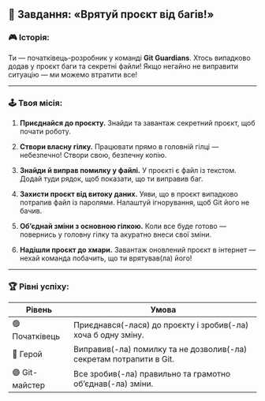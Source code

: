
## 🧩 **Завдання: «Врятуй проєкт від багів!»**

### 🎮 Історія:

Ти — початківець-розробник у команді **Git Guardians**. Хтось випадково додав у проєкт баги та секретні файли! Якщо негайно не виправити ситуацію — ми можемо втратити все!

---

### 🕹️ Твоя місія:

1. **Приєднайся до проєкту.**
   Знайди та завантаж секретний проєкт, щоб почати роботу.

2. **Створи власну гілку.**
   Працювати прямо в головній гілці — небезпечно! Створи свою, безпечну копію.

3. **Знайди й виправ помилку у файлі.**
   У проєкті є файл із текстом. Додай туди рядок, щоб показати, що ти виправив баг.

4. **Захисти проєкт від витоку даних.**
   Уяви, що в проєкт випадково потрапив файл із паролями. Налаштуй ігнорування, щоб Git його не бачив.

5. **Об’єднай зміни з основною гілкою.**
   Коли все буде готово — повернись у головну гілку та акуратно внеси свої зміни.

6. **Надішли проєкт до хмари.**
   Завантаж оновлений проєкт в інтернет — нехай команда побачить, що ти врятував(ла) його!

---

### 🏆 Рівні успіху:

| Рівень         | Умова                                                               |
| -------------- | ------------------------------------------------------------------- |
| 🟢 Початківець | Приєднався(-лася) до проєкту і зробив(-ла) хоча б одну зміну.       |
| 🔵 Герой       | Виправив(-ла) помилку та не дозволив(-ла) секретам потрапити в Git. |
| 🟣 Git-майстер | Все зробив(-ла) правильно та грамотно об’єднав(-ла) зміни.          |
